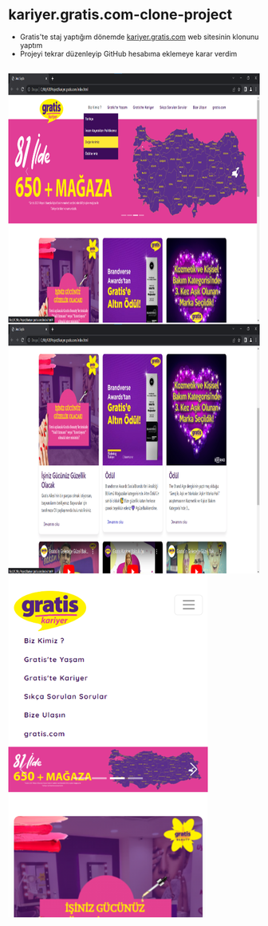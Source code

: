 # kariyer.gratis.com-clone-project
- Gratis'te staj yaptığım dönemde <a href="https://kariyer.gratis.com/">kariyer.gratis.com</a> web sitesinin klonunu yaptım
- Projeyi tekrar düzenleyip GitHub hesabıma eklemeye karar verdim
<br>
<img src="https://github.com/yedincel/kariyer.gratis.com-clone-project/blob/main/screenshots/grt-1.png?raw=true" style="width:900px; height:500px">
<br>
<img src="https://github.com/yedincel/kariyer.gratis.com-clone-project/blob/main/screenshots/grt-2.png?raw=true" style="width:900px; height:500px">
<br>
<img src="https://github.com/yedincel/kariyer.gratis.com-clone-project/blob/main/screenshots/grt-rsp.png?raw=true" style="width:400px; height:687px">
